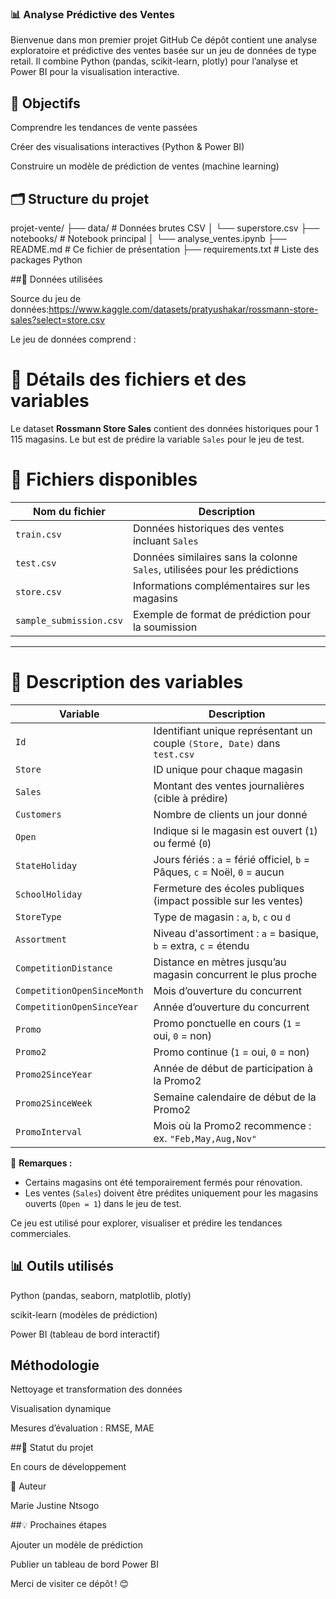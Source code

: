 ### 📊 Analyse Prédictive des Ventes

Bienvenue dans mon premier projet GitHub 
Ce dépôt contient une analyse exploratoire et prédictive des ventes basée sur un jeu de données de type retail. Il combine Python (pandas, scikit-learn, plotly) pour l’analyse et Power BI pour la visualisation interactive.

## 🎯 Objectifs

Comprendre les tendances de vente passées

Créer des visualisations interactives (Python & Power BI)

Construire un modèle de prédiction de ventes (machine learning)

## 🗂️ Structure du projet

projet-vente/
├── data/                  # Données brutes CSV
│   └── superstore.csv
├── notebooks/             # Notebook principal
│   └── analyse_ventes.ipynb
├── README.md              # Ce fichier de présentation
├── requirements.txt       # Liste des packages Python 

##📁 Données utilisées

Source du jeu de données:https://www.kaggle.com/datasets/pratyushakar/rossmann-store-sales?select=store.csv

Le jeu de données  comprend :
# 📂 Détails des fichiers et des variables

Le dataset **Rossmann Store Sales** contient des données historiques pour 1 115 magasins. Le but est de prédire la variable `Sales` pour le jeu de test.

# 📁 Fichiers disponibles

| Nom du fichier        | Description |
|-----------------------|-------------|
| `train.csv`           | Données historiques des ventes incluant `Sales` |
| `test.csv`            | Données similaires sans la colonne `Sales`, utilisées pour les prédictions |
| `store.csv`           | Informations complémentaires sur les magasins |
| `sample_submission.csv` | Exemple de format de prédiction pour la soumission |

---

# 🧾 Description des variables

| Variable                         | Description |
|----------------------------------|-------------|
| `Id`                             | Identifiant unique représentant un couple `(Store, Date)` dans `test.csv` |
| `Store`                          | ID unique pour chaque magasin |
| `Sales`                          | Montant des ventes journalières (cible à prédire) |
| `Customers`                      | Nombre de clients un jour donné |
| `Open`                           | Indique si le magasin est ouvert (`1`) ou fermé (`0`) |
| `StateHoliday`                   | Jours fériés : `a` = férié officiel, `b` = Pâques, `c` = Noël, `0` = aucun |
| `SchoolHoliday`                  | Fermeture des écoles publiques (impact possible sur les ventes) |
| `StoreType`                      | Type de magasin : `a`, `b`, `c` ou `d` |
| `Assortment`                     | Niveau d'assortiment : `a` = basique, `b` = extra, `c` = étendu |
| `CompetitionDistance`           | Distance en mètres jusqu’au magasin concurrent le plus proche |
| `CompetitionOpenSinceMonth`     | Mois d’ouverture du concurrent |
| `CompetitionOpenSinceYear`      | Année d’ouverture du concurrent |
| `Promo`                          | Promo ponctuelle en cours (`1` = oui, `0` = non) |
| `Promo2`                         | Promo continue (`1` = oui, `0` = non) |
| `Promo2SinceYear`               | Année de début de participation à la Promo2 |
| `Promo2SinceWeek`               | Semaine calendaire de début de la Promo2 |
| `PromoInterval`                 | Mois où la Promo2 recommence : ex. `"Feb,May,Aug,Nov"` |


📌 **Remarques :**  
- Certains magasins ont été temporairement fermés pour rénovation.
- Les ventes (`Sales`) doivent être prédites uniquement pour les magasins ouverts (`Open = 1`) dans le jeu de test.


Ce jeu est utilisé pour explorer, visualiser et prédire les tendances commerciales.

## 📊 Outils utilisés

Python (pandas, seaborn, matplotlib, plotly)

scikit-learn (modèles de prédiction)

Power BI (tableau de bord interactif)

## Méthodologie

Nettoyage et transformation des données

Visualisation dynamique

Mesures d’évaluation : RMSE, MAE

##📌 Statut du projet

En cours de développement 

👤 Auteur

Marie Justine Ntsogo

##💡 Prochaines étapes

Ajouter un modèle de prédiction

Publier un tableau de bord Power BI

Merci de visiter ce dépôt ! 😊

